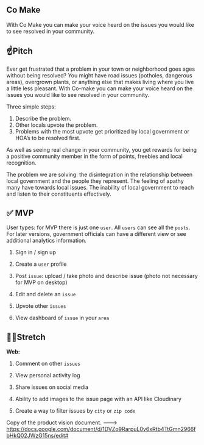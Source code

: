 ## **Co Make**

With Co Make you can make your voice heard on the issues you would like to see resolved in your community. 


## ☝️**Pitch**

Ever get frustrated that a problem in your town or neighborhood goes ages without being resolved? You might have road issues (potholes, dangerous areas), overgrown plants, or anything else that makes living where you live a little less pleasant. With Co-make you can make your voice heard on the issues you would like to see resolved in your community. 

Three simple steps: 
1. Describe the problem. 
2. Other locals upvote the problem. 
3. Problems with the most upvote get prioritized by local government or HOA’s to be resolved first. 

As well as seeing real change in your community, you get rewards for being a positive community member in the form of points, freebies and local recognition. 

The problem we are solving: the disintegration in the relationship between local government and the people they represent. The feeling of apathy many have towards local issues. The inability of local government to reach and listen to their constituents effectively.

## ✅ **MVP**

User types: for MVP there is just one `user`. All `users` can see all the `posts`. 
For later versions, government officials can have a different view or see additional analytics information.

1. Sign in / sign up

2. Create a `user` profile

3. Post `issue`: upload / take photo and describe issue (photo not necessary for MVP on desktop)

4. Edit and delete an `issue`

5. Upvote other `issues`

6. View dashboard of `issue` in your `area`

## 🏃‍♀️**Stretch**

**Web:**

1. Comment on other `issues`

2. View personal activity log

3. Share issues on social media

4. Ability to add images to the issue page with an API like Cloudinary

5. Create a way to filter issues by `city` or `zip code`

Copy of the product vision document. ---> https://docs.google.com/document/d/1DVZo9RarpuL0v6xRtb4TtGmn2966fbHkQ02JWzG15ns/edit#

